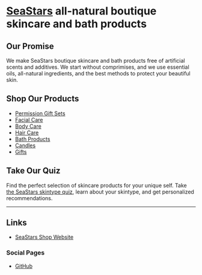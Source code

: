 # [SeaStars](https://www.seastars.shop/) all-natural boutique skincare and bath products

## Our Promise

We make SeaStars boutique skincare and bath products free of artificial scents and additives. We start without comprimises, and we use essential oils, all-natural ingredients, and the best methods to protect your beautiful skin.


## Shop Our Products

* [Permission Gift Sets](https://www.seastars.shop/collections/gifts)
* [Facial Care](https://www.seastars.shop/collections/facial-care)
* [Body Care](https://www.seastars.shop/collections/body-care)
* [Hair Care](https://www.seastars.shop/collections/hair-care)
* [Bath Products](https://www.seastars.shop/collections/spa-self-care)
* [Candles](https://www.seastars.shop/collections/candles)
* [Gifts](https://www.seastars.shop/collections/gifts)


## Take Our Quiz

Find the perfect selection of skincare products for your unique self. Take [the SeaStars skintype quiz](https://www.seastars.shop/pages/seastars-quiz), learn about your skintype, and get personalized recommendations.


---


## Links

* [SeaStars Shop Website](https://www.seastars.shop/)


### Social Pages

* [GitHub](https://github.com/SeaStars-Shop)
